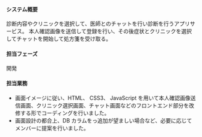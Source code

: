 #### システム概要
診断内容やクリニックを選択して、医師とのチャットを行い診断を行うアプリサービス。
本人確認画像を送信して登録を行い、その後症状とクリニックを選択してチャットを開始して処方箋を受け取る。

#### 担当フェーズ
開発

#### 担当業務
 - 画面イメージに従い、HTML、 CSS3、 JavaScript を用いて本人確認画像送信画面、クリニック選択画面、チャット画面などのフロントエンド部分を改修する形でコーディングを行いました。
 - 画面設計の都合上、DB カラムをっ追加が望ましい場合など、必要に応じてメンバーに提案を行いました。
